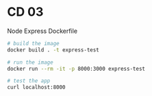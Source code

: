 # CD 03

Node Express Dockerfile

```sh
# build the image
docker build . -t express-test

# run the image
docker run --rm -it -p 8000:3000 express-test

# test the app
curl localhost:8000
```
